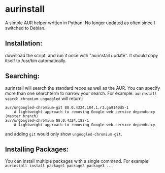 # aurinstall
A simple AUR helper written in Python.
No longer updated as often since I switched to Debian.

## **Installation**:
download the script, and run it once with "aurinstall update". It should copy itself to /usr/bin automatically.


## **Searching**:
aurinstall will search the standard repos as well as the AUR. You can specify more than one searchterm to narrow your search.
For example:
`
aurinstall search chromium ungoogled
` will return:
```
aur/ungoogled-chromium-git 88.0.4324.104.1.r3.ga9140d5-1
    A lightweight approach to removing Google web service dependency (master branch)
aur/ungoogled-chromium 88.0.4324.182-1
    A lightweight approach to removing Google web service dependency
```

and adding `git` would only show `ungoogled-chromium-git`.


## **Installing Packages**:
You can install multiple packages with a single command. For example:
`aurinstall install package1 package2 package3 ...`
